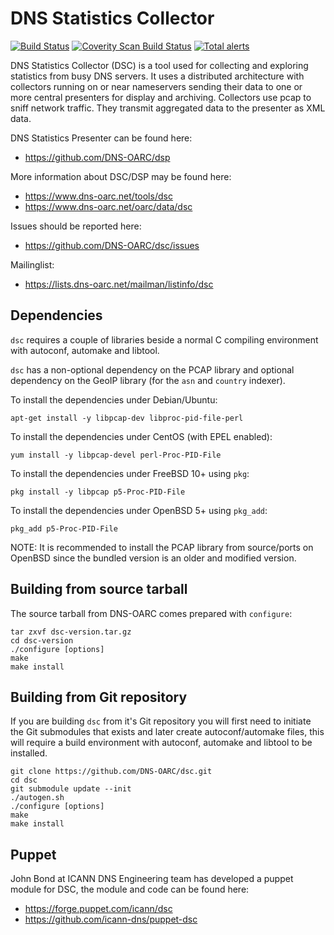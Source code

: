 # DNS Statistics Collector

[![Build Status](https://travis-ci.org/DNS-OARC/dsc.svg?branch=develop)](https://travis-ci.org/DNS-OARC/dsc) [![Coverity Scan Build Status](https://scan.coverity.com/projects/8773/badge.svg)](https://scan.coverity.com/projects/dns-oarc-dsc) [![Total alerts](https://img.shields.io/lgtm/alerts/g/DNS-OARC/dsc.svg?logo=lgtm&logoWidth=18)](https://lgtm.com/projects/g/DNS-OARC/dsc/alerts/)

DNS Statistics Collector (DSC) is a tool used for collecting and exploring
statistics from busy DNS servers.  It uses a distributed architecture with
collectors running on or near nameservers sending their data to one or more
central presenters for display and archiving.  Collectors use pcap to sniff
network traffic.  They transmit aggregated data to the presenter as XML data.

DNS Statistics Presenter can be found here:
- https://github.com/DNS-OARC/dsp

More information about DSC/DSP may be found here:
- https://www.dns-oarc.net/tools/dsc
- https://www.dns-oarc.net/oarc/data/dsc

Issues should be reported here:
- https://github.com/DNS-OARC/dsc/issues

Mailinglist:
- https://lists.dns-oarc.net/mailman/listinfo/dsc

## Dependencies

`dsc` requires a couple of libraries beside a normal C compiling
environment with autoconf, automake and libtool.

`dsc` has a non-optional dependency on the PCAP library and optional
dependency on the GeoIP library (for the `asn` and `country` indexer).

To install the dependencies under Debian/Ubuntu:
```
apt-get install -y libpcap-dev libproc-pid-file-perl
```

To install the dependencies under CentOS (with EPEL enabled):
```
yum install -y libpcap-devel perl-Proc-PID-File
```

To install the dependencies under FreeBSD 10+ using `pkg`:
```
pkg install -y libpcap p5-Proc-PID-File
```

To install the dependencies under OpenBSD 5+ using `pkg_add`:
```
pkg_add p5-Proc-PID-File
```

NOTE: It is recommended to install the PCAP library from source/ports on
OpenBSD since the bundled version is an older and modified version.

## Building from source tarball

The source tarball from DNS-OARC comes prepared with `configure`:

```
tar zxvf dsc-version.tar.gz
cd dsc-version
./configure [options]
make
make install
```

## Building from Git repository

If you are building `dsc` from it's Git repository you will first need
to initiate the Git submodules that exists and later create autoconf/automake
files, this will require a build environment with autoconf, automake and
libtool to be installed.

```
git clone https://github.com/DNS-OARC/dsc.git
cd dsc
git submodule update --init
./autogen.sh
./configure [options]
make
make install
```

## Puppet

John Bond at ICANN DNS Engineering team has developed a puppet module for DSC,
the module and code can be found here:
- https://forge.puppet.com/icann/dsc
- https://github.com/icann-dns/puppet-dsc
